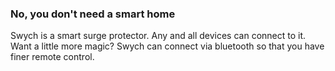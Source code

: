 ### No, you don't need a smart home

Swych is a smart surge protector. Any and all devices can connect to it. Want a little more magic? Swych can connect via bluetooth so that you have finer remote control.